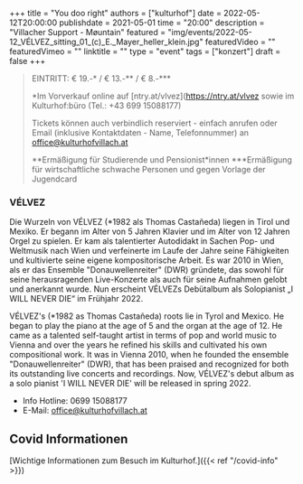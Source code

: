 +++
title = "You doo right"
authors = ["kulturhof"]
date = 2022-05-12T20:00:00
publishdate = 2021-05-01
time = "20:00"
description = "Villacher Support - Møuntain"
featured = "img/events/2022-05-12_VÉLVEZ_sitting_01_(c)_E._Mayer_heller_klein.jpg"
featuredVideo = ""
featuredVimeo = ""
linktitle = ""
type = "event"
tags = ["konzert"]
draft = false
+++

>
> EINTRITT: € 19.-\* / € 13.-\*\* / € 8.-\*\*\*
>
> \*Im Vorverkauf online auf [ntry.at/vlvez](https://ntry.at/vlvez sowie im Kulturhof:büro (Tel.: +43 699 15088177)
>
>Tickets können auch verbindlich reserviert - einfach anrufen oder Email (inklusive Kontaktdaten - Name, Telefonnummer) an office@kulturhofvillach.at
> 
> \*\*Ermäßigung für Studierende und Pensionist\*innen
> \*\*\*Ermäßigung für wirtschaftliche schwache Personen und gegen Vorlage der Jugendcard

### VÉLVEZ

Die Wurzeln von VÉLVEZ (\*1982 als Thomas Castañeda) liegen in Tirol und Mexiko. Er begann im Alter von 5 Jahren Klavier und im Alter von 12 Jahren Orgel zu spielen.
Er kam als talentierter Autodidakt in Sachen Pop- und Weltmusik nach Wien und verfeinerte im Laufe der Jahre seine Fähigkeiten und kultivierte seine eigene kompositorische Arbeit. Es war 2010 in Wien, als er das Ensemble "Donauwellenreiter" (DWR) gründete,
das sowohl für seine herausragenden Live-Konzerte als auch für seine Aufnahmen gelobt und anerkannt wurde.
Nun erscheint VÉLVEZs Debütalbum als Solopianist „I WILL NEVER DIE“ im Frühjahr 2022.
 
VÉLVEZ's (\*1982 as Thomas Castañeda) roots lie in Tyrol and Mexico. He began to play the piano at the age of 5 and the organ at the age of 12. 
He came as a talented self-taught artist in terms of pop and world music to Vienna and over the years he refined his skills and cultivated his own compositional work. It was in Vienna 2010, when he founded the ensemble "Donauwellenreiter" (DWR),
that has been praised and recognized for both its outstanding live concerts and recordings.
Now, VÉLVEZ's debut album as a solo pianist 'I WILL NEVER DIE' will be released in spring 2022.




- Info Hotline: 0699 15088177 
- E-Mail: office@kulturhofvillach.at

## Covid Informationen

[Wichtige Informationen zum Besuch im Kulturhof.]({{< ref "/covid-info" >}})
